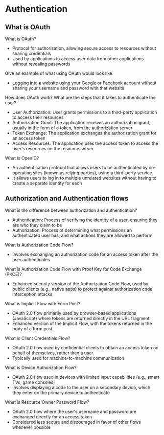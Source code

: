 # Authentication

## What is OAuth
What is OAuth?
- Protocol for authorization, allowing secure access to resources without sharing credentials
- Used by applications to access user data from other applications without revealing passwords


Give an example of what using OAuth would look like.
- Logging into a website using your Google or Facebook account without sharing your username and password with that website

How does OAuth work? What are the steps that it takes to authenticate the user?
- User Authorization: User grants permissions to a third-party application to access their resources
- Authorization Grant: The application receives an authorization grant, usually in the form of a token, from the authorization server
- Token Exchange: The application exchanges the authorization grant for an access token
- Access Resources: The application uses the access token to access the user's resources on the resource server

What is OpenID?
- An authentication protocol that allows users to be authenticated by co-operating sites (known as relying parties), using a third-party service
- It allows users to log in to multiple unrelated websites without having to create a separate identity for each

## Authorization and Authentication flows
What is the difference between authorization and authentication?
- Authentication: Process of verifying the identity of a user, ensuring they are who they claim to be
- Authorization: Process of determining what permissions an authenticated user has, and what actions they are allowed to perform

What is Authorization Code Flow?
- Involves exchanging an authorization code for an access token after the user authenticates

What is Authorization Code Flow with Proof Key for Code Exchange (PKCE)?
- Enhanced security version of the Authorization Code Flow, used by public clients (e.g., native apps) to protect against authorization code interception attacks

What is Implicit Flow with Form Post?
- OAuth 2.0 flow primarily used by browser-based applications (JavaScript) where tokens are returned directly in the URL fragment
- Enhanced version of the Implicit Flow, with the tokens returned in the body of a form post

What is Client Credentials Flow?
- OAuth 2.0 flow used by confidential clients to obtain an access token on behalf of themselves, rather than a user
- Typically used for machine-to-machine communication

What is Device Authorization Flow?
- OAuth 2.0 flow used in devices with limited input capabilities (e.g., smart TVs, game consoles)
- Involves displaying a code to the user on a secondary device, which they enter on the primary device to authenticate

What is Resource Owner Password Flow?
- OAuth 2.0 flow where the user's username and password are exchanged directly for an access token
- Considered less secure and discouraged in favor of other flows whenever possible
